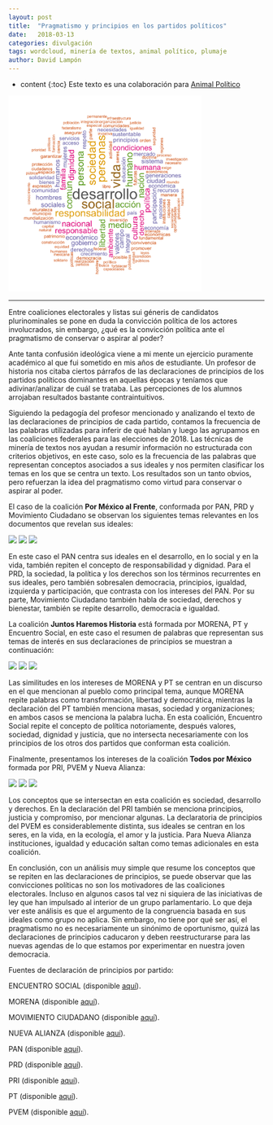```yaml
---
layout: post
title:  "Pragmatismo y principios en los partidos políticos"
date:   2018-03-13 
categories: divulgación
tags: wordcloud, minería de textos, animal político, plumaje
author: David Lampón
---
```

* content
{:toc}
Este texto es una colaboración para [Animal Político](https://www.animalpolitico.com/blogueros-blog-invitado/2018/02/27/principios-los-partidos-politicos/)
 

<img src="/images-post/2018-03-13-principios/principios_pan.png" width="380">



----

Entre coaliciones electorales y listas sui géneris de candidatos plurinominales se pone en duda la convicción política de los actores involucrados, sin embargo, ¿qué es la convicción política ante el pragmatismo de conservar o aspirar al poder?

Ante tanta confusión ideológica viene a mi mente un ejercicio puramente académico al que fui sometido en mis años de estudiante. Un profesor de historia nos citaba ciertos párrafos de las declaraciones de principios de los partidos políticos dominantes en aquellas épocas y teníamos que adivinar/analizar de cuál se trataba. Las percepciones de los alumnos arrojaban resultados bastante contraintuitivos.

Siguiendo la pedagogía del profesor mencionado y analizando el texto de las declaraciones de principios de cada partido, contamos la frecuencia de las palabras utilizadas para inferir de qué hablan y luego las agrupamos en las coaliciones federales para las elecciones de 2018. Las técnicas de minería de textos nos ayudan a resumir información no estructurada con criterios objetivos, en este caso, solo es la frecuencia de las palabras que representan conceptos asociados a sus ideales y nos permiten clasificar los temas en los que se centra un texto. Los resultados son un tanto obvios, pero refuerzan la idea del pragmatismo como virtud para conservar o aspirar al poder.

El caso de la coalición **Por México al Frente**, conformada por PAN, PRD y Movimiento Ciudadano se observan los siguientes temas relevantes en los documentos que revelan sus ideales:


<img src="/iimages-post/2018-03-13-principios/01_pan.png" >

<img src="/iimages-post/2018-03-13-principios/02_prd.png" >

<img src="/iimages-post/2018-03-13-principios/03_mc.png" >

En este caso el PAN centra sus ideales en el desarrollo, en lo social y en la vida, también repiten el concepto de responsabilidad y dignidad. Para el PRD, la sociedad, la política y los derechos son los términos recurrentes en sus ideales, pero también sobresalen democracia, principios, igualdad, izquierda y participación, que contrasta con los intereses del PAN. Por su parte, Movimiento Ciudadano también habla de sociedad, derechos y bienestar, también se repite desarrollo, democracia e igualdad.

La coalición **Juntos Haremos Historia** está formada por MORENA, PT y Encuentro Social, en este caso el resumen de palabras que representan sus temas de interés en sus declaraciones de principios se muestran a continuación:

<img src="/iimages-post/2018-03-13-principios/04_morena.png" >

<img src="/iimages-post/2018-03-13-principios/05_pt.png" >

<img src="/iimages-post/2018-03-13-principios/06_pes.png" >

Las similitudes en los intereses de MORENA y PT se centran en un discurso en el que mencionan al pueblo como principal tema, aunque MORENA repite palabras como transformación, libertad y democrática, mientras la declaración del PT también menciona masas, sociedad y organizaciones; en ambos casos se menciona la palabra lucha. En esta coalición, Encuentro Social repite el concepto de política notoriamente, después valores, sociedad, dignidad y justicia, que no intersecta necesariamente con los principios de los otros dos partidos que conforman esta coalición.

Finalmente, presentamos los intereses de la coalición **Todos por México** formada por PRI, PVEM y Nueva Alianza:

<img src="/iimages-post/2018-03-13-principios/07_pri.png" >

<img src="/iimages-post/2018-03-13-principios/08_pvem.png" >

<img src="/iimages-post/2018-03-13-principios/09_pna.png" >


Los conceptos que se intersectan en esta coalición es sociedad, desarrollo y derechos. En la declaración del PRI también se menciona principios, justicia y compromiso, por mencionar algunas. La declaratoria de principios del PVEM es considerablemente distinta, sus ideales se centran en los seres, en la vida, en la ecología, el amor y la justicia. Para Nueva Alianza instituciones, igualdad y educación saltan como temas adicionales en esta coalición.

En conclusión, con un análisis muy simple que resume los conceptos que se repiten en las declaraciones de principios, se puede observar que las convicciones políticas no son los motivadores de las coaliciones electorales. Incluso en algunos casos tal vez ni siquiera de las iniciativas de ley que han impulsado al interior de un grupo parlamentario. Lo que deja ver este análisis es que el argumento de la congruencia basada en sus ideales como grupo no aplica. Sin embargo, no tiene por qué ser así, el pragmatismo no es necesariamente un sinónimo de oportunismo, quizá las declaraciones de principios caducaron y deben reestructurarse para las nuevas agendas de lo que estamos por experimentar en nuestra joven democracia.


Fuentes de declaración de principios por partido:

ENCUENTRO SOCIAL (disponible [aquí](http://pesbc.org/wp-content/uploads/2016/11/PES_Declaracion-de-Principios_Reforma-de-Adici%C3%B3n_2015.pdf)).

MORENA (disponible [aquí](http://morena.si/wp-content/uploads/2014/12/declaracion-de-principios-de-morena1.pdf)).


MOVIMIENTO CIUDADANO (disponible [aquí](https://movimientociudadano.mx/sites/default/archivos/declaracion-de-principios-2016_0.pdf)).


NUEVA ALIANZA (disponible [aquí](http://www.ieepco.org.mx/archivos/partidos-politicos/panal/DECLARACIONDEPRINCIPIOS2016.pdf)).


PAN (disponible [aquí](https://www.pan.org.mx/wp-content/uploads/2013/04/Principios-de-doctrina-2002.pdf)).


PRD (disponible [aquí](http://www.prd.org.mx/documentos/basicos/DECLARACION_PRINCIPIOS.pdf)).


PRI (disponible [aquí](http://pri.org.mx/SomosPRI/Documentos/DeclaraciondePrincipios2017.pdf)).


PT (disponible [aquí](http://www.partidodeltrabajo.org.mx/2011/principios.html)).


PVEM (disponible [aquí](http://www.ieepco.org.mx/archivos/partidos-politicos/pvem/PVEM_DECLARACION.pdf)).

